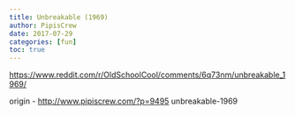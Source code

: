 ```yaml
---
title: Unbreakable (1969)
author: PipisCrew
date: 2017-07-29
categories: [fun]
toc: true
---
```


https://www.reddit.com/r/OldSchoolCool/comments/6q73nm/unbreakable_1969/

origin - http://www.pipiscrew.com/?p=9495 unbreakable-1969